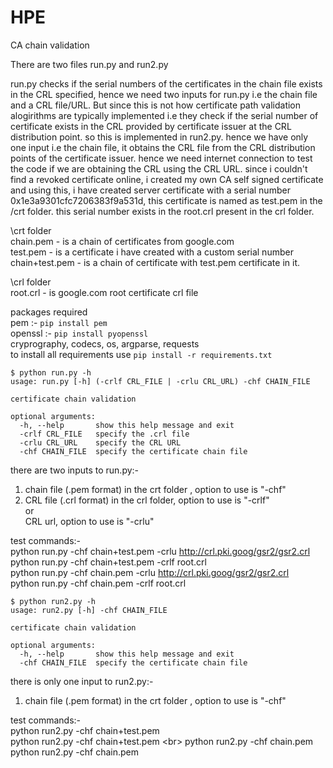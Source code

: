 # HPE
CA chain validation

There are two files run.py and run2.py

run.py checks if the serial numbers of the certificates in the chain file exists in the CRL specified, hence we need two inputs for run.py i.e the chain file and a CRL file/URL. But since this is not how certificate path validation alogirithms are typically implemented i.e they check if the serial number of certificate exists in the CRL provided by certificate issuer at the CRL distribution point. so this is implemented in run2.py. hence we have only one input i.e the chain file, it obtains the CRL file from the CRL distribution points of the certificate issuer. 
hence we need internet connection to test the code if we are obtaining the CRL using the CRL URL.
since i couldn't find a revoked certificate online, i created my own CA self signed certificate and using this, i have created server certificate with a serial number 0x1e3a9301cfc7206383f9a531d, this certificate is named as test.pem in the /crt folder. this serial number exists in the root.crl present in the crl folder.

\crt folder <br>
chain.pem - is a chain of certificates from google.com <br>
test.pem - is a certificate i have created with a custom serial number <br>
chain+test.pem - is a chain of certificate with test.pem certificate in it.

\crl folder <br>
root.crl - is google.com root certificate crl file

packages required <br>
pem :- ```pip install pem``` <br>
openssl :- ```pip install pyopenssl``` <br>
cryprography, codecs, os, argparse, requests <br>
to install all requirements use ```pip install -r requirements.txt```

```
$ python run.py -h
usage: run.py [-h] (-crlf CRL_FILE | -crlu CRL_URL) -chf CHAIN_FILE

certificate chain validation

optional arguments:
  -h, --help       show this help message and exit
  -crlf CRL_FILE   specify the .crl file
  -crlu CRL_URL    specify the CRL URL
  -chf CHAIN_FILE  specify the certificate chain file
```

there are two inputs to run.py:- <br>
1) chain file (.pem format) in the crt folder , option to use is "-chf" <br>
2) CRL file (.crl format) in the crl folder, option to use is "-crlf" <br>
 or <br>
   CRL url, option to use is "-crlu" <br>

test commands:- <br>
python run.py -chf chain+test.pem -crlu http://crl.pki.goog/gsr2/gsr2.crl <br>
python run.py -chf chain+test.pem -crlf root.crl <br>
python run.py -chf chain.pem -crlu http://crl.pki.goog/gsr2/gsr2.crl <br>
python run.py -chf chain.pem -crlf root.crl <br>


```
$ python run2.py -h
usage: run2.py [-h] -chf CHAIN_FILE

certificate chain validation

optional arguments:
  -h, --help       show this help message and exit
  -chf CHAIN_FILE  specify the certificate chain file
```

there is only one input to run2.py:- <br>
1) chain file (.pem format) in the crt folder , option to use is "-chf" <br>

test commands:- <br>
python run2.py -chf chain+test.pem <br>
python run2.py -chf chain+test.pem \<br>
python run2.py -chf chain.pem <br>
python run2.py -chf chain.pem <br>

